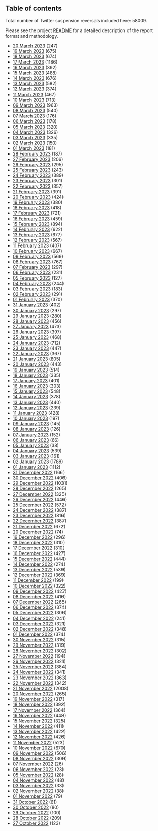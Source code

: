 ## Table of contents
Total number of Twitter suspension reversals included here: 58009.

Please see the project [README](https://github.com/travisbrown/unsuspensions) for a detailed description of the report format and methodology.
* [20 March 2023](2023-03-20/) (247)
* [19 March 2023](2023-03-19/) (675)
* [18 March 2023](2023-03-18/) (674)
* [17 March 2023](2023-03-17/) (1186)
* [16 March 2023](2023-03-16/) (392)
* [15 March 2023](2023-03-15/) (488)
* [14 March 2023](2023-03-14/) (676)
* [13 March 2023](2023-03-13/) (582)
* [12 March 2023](2023-03-12/) (374)
* [11 March 2023](2023-03-11/) (467)
* [10 March 2023](2023-03-10/) (713)
* [09 March 2023](2023-03-09/) (963)
* [08 March 2023](2023-03-08/) (540)
* [07 March 2023](2023-03-07/) (176)
* [06 March 2023](2023-03-06/) (178)
* [05 March 2023](2023-03-05/) (320)
* [04 March 2023](2023-03-04/) (326)
* [03 March 2023](2023-03-03/) (335)
* [02 March 2023](2023-03-02/) (150)
* [01 March 2023](2023-03-01/) (181)
* [28 February 2023](2023-02-28/) (187)
* [27 February 2023](2023-02-27/) (206)
* [26 February 2023](2023-02-26/) (295)
* [25 February 2023](2023-02-25/) (243)
* [24 February 2023](2023-02-24/) (389)
* [23 February 2023](2023-02-23/) (301)
* [22 February 2023](2023-02-22/) (357)
* [21 February 2023](2023-02-21/) (391)
* [20 February 2023](2023-02-20/) (424)
* [19 February 2023](2023-02-19/) (380)
* [18 February 2023](2023-02-18/) (418)
* [17 February 2023](2023-02-17/) (721)
* [16 February 2023](2023-02-16/) (459)
* [15 February 2023](2023-02-15/) (894)
* [14 February 2023](2023-02-14/) (622)
* [13 February 2023](2023-02-13/) (677)
* [12 February 2023](2023-02-12/) (567)
* [11 February 2023](2023-02-11/) (407)
* [10 February 2023](2023-02-10/) (667)
* [09 February 2023](2023-02-09/) (569)
* [08 February 2023](2023-02-08/) (767)
* [07 February 2023](2023-02-07/) (297)
* [06 February 2023](2023-02-06/) (231)
* [05 February 2023](2023-02-05/) (127)
* [04 February 2023](2023-02-04/) (244)
* [03 February 2023](2023-02-03/) (183)
* [02 February 2023](2023-02-02/) (291)
* [01 February 2023](2023-02-01/) (370)
* [31 January 2023](2023-01-31/) (402)
* [30 January 2023](2023-01-30/) (297)
* [29 January 2023](2023-01-29/) (280)
* [28 January 2023](2023-01-28/) (456)
* [27 January 2023](2023-01-27/) (473)
* [26 January 2023](2023-01-26/) (397)
* [25 January 2023](2023-01-25/) (468)
* [24 January 2023](2023-01-24/) (712)
* [23 January 2023](2023-01-23/) (447)
* [22 January 2023](2023-01-22/) (367)
* [21 January 2023](2023-01-21/) (805)
* [20 January 2023](2023-01-20/) (443)
* [19 January 2023](2023-01-19/) (514)
* [18 January 2023](2023-01-18/) (335)
* [17 January 2023](2023-01-17/) (401)
* [16 January 2023](2023-01-16/) (303)
* [15 January 2023](2023-01-15/) (548)
* [14 January 2023](2023-01-14/) (378)
* [13 January 2023](2023-01-13/) (440)
* [12 January 2023](2023-01-12/) (239)
* [11 January 2023](2023-01-11/) (428)
* [10 January 2023](2023-01-10/) (197)
* [09 January 2023](2023-01-09/) (145)
* [08 January 2023](2023-01-08/) (126)
* [07 January 2023](2023-01-07/) (152)
* [06 January 2023](2023-01-06/) (66)
* [05 January 2023](2023-01-05/) (38)
* [04 January 2023](2023-01-04/) (539)
* [03 January 2023](2023-01-03/) (161)
* [02 January 2023](2023-01-02/) (1789)
* [01 January 2023](2023-01-01/) (1112)
* [31 December 2022](2022-12-31/) (166)
* [30 December 2022](2022-12-30/) (406)
* [29 December 2022](2022-12-29/) (1031)
* [28 December 2022](2022-12-28/) (265)
* [27 December 2022](2022-12-27/) (325)
* [26 December 2022](2022-12-26/) (446)
* [25 December 2022](2022-12-25/) (572)
* [24 December 2022](2022-12-24/) (387)
* [23 December 2022](2022-12-23/) (816)
* [22 December 2022](2022-12-22/) (387)
* [21 December 2022](2022-12-21/) (672)
* [20 December 2022](2022-12-20/) (74)
* [19 December 2022](2022-12-19/) (296)
* [18 December 2022](2022-12-18/) (310)
* [17 December 2022](2022-12-17/) (310)
* [16 December 2022](2022-12-16/) (427)
* [15 December 2022](2022-12-15/) (444)
* [14 December 2022](2022-12-14/) (274)
* [13 December 2022](2022-12-13/) (539)
* [12 December 2022](2022-12-12/) (369)
* [11 December 2022](2022-12-11/) (199)
* [10 December 2022](2022-12-10/) (322)
* [09 December 2022](2022-12-09/) (427)
* [08 December 2022](2022-12-08/) (416)
* [07 December 2022](2022-12-07/) (265)
* [06 December 2022](2022-12-06/) (374)
* [05 December 2022](2022-12-05/) (306)
* [04 December 2022](2022-12-04/) (241)
* [03 December 2022](2022-12-03/) (321)
* [02 December 2022](2022-12-02/) (348)
* [01 December 2022](2022-12-01/) (374)
* [30 November 2022](2022-11-30/) (315)
* [29 November 2022](2022-11-29/) (319)
* [28 November 2022](2022-11-28/) (302)
* [27 November 2022](2022-11-27/) (194)
* [26 November 2022](2022-11-26/) (321)
* [25 November 2022](2022-11-25/) (384)
* [24 November 2022](2022-11-24/) (341)
* [23 November 2022](2022-11-23/) (363)
* [22 November 2022](2022-11-22/) (342)
* [21 November 2022](2022-11-21/) (2008)
* [20 November 2022](2022-11-20/) (265)
* [19 November 2022](2022-11-19/) (317)
* [18 November 2022](2022-11-18/) (392)
* [17 November 2022](2022-11-17/) (364)
* [16 November 2022](2022-11-16/) (448)
* [15 November 2022](2022-11-15/) (325)
* [14 November 2022](2022-11-14/) (411)
* [13 November 2022](2022-11-13/) (422)
* [12 November 2022](2022-11-12/) (426)
* [11 November 2022](2022-11-11/) (523)
* [10 November 2022](2022-11-10/) (670)
* [09 November 2022](2022-11-09/) (506)
* [08 November 2022](2022-11-08/) (309)
* [07 November 2022](2022-11-07/) (26)
* [06 November 2022](2022-11-06/) (23)
* [05 November 2022](2022-11-05/) (28)
* [04 November 2022](2022-11-04/) (48)
* [03 November 2022](2022-11-03/) (33)
* [02 November 2022](2022-11-02/) (38)
* [01 November 2022](2022-11-01/) (79)
* [31 October 2022](2022-10-31/) (61)
* [30 October 2022](2022-10-30/) (80)
* [29 October 2022](2022-10-29/) (100)
* [28 October 2022](2022-10-28/) (209)
* [27 October 2022](2022-10-27/) (123)
